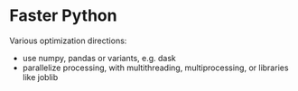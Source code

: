 # Faster Python

Various optimization directions:

* use numpy, pandas or variants, e.g. dask
* parallelize processing, with multithreading, multiprocessing, or libraries like joblib

